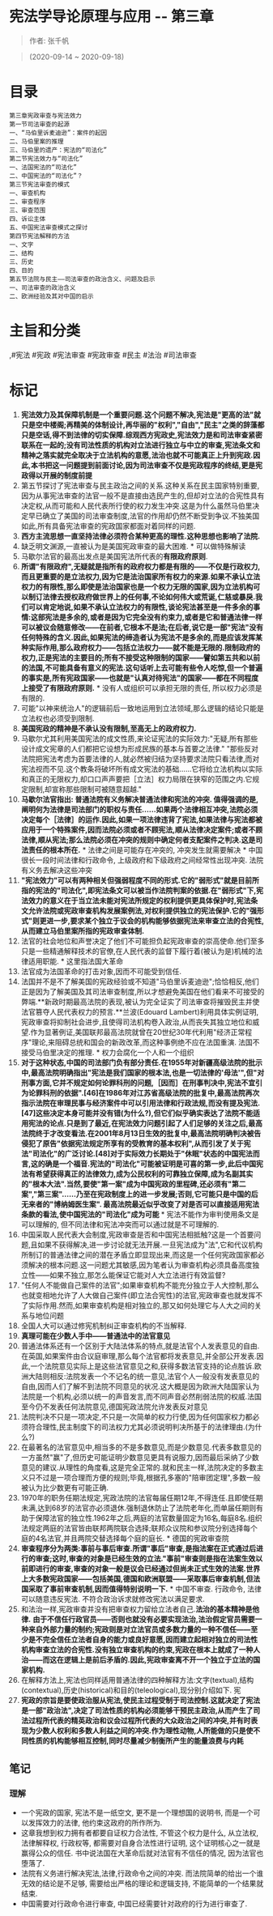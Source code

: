 # 宪法学导论原理与应用 -- 第三章

> 作者: 张千帆

> (2020-09-14 \~ 2020-09-18)

# 目录
```
第三章宪政审查与宪法效力
第一节司法审查的起源
一、“马伯里诉麦迪逊”：案件的起因
二、马伯里案的推理
三、马伯里的遗产：宪法的“司法化”
第二节宪法效力与“司法化”
一、法国宪法的“司法化”
二、中国宪法的“司法化”？
第三节宪法审查的模式
一、审查机构
二、审查程序
三、审查范围
四、诉讼主体
五、中国宪法审查模式之探讨
第四节宪法解释的方法
一、文字
二、结构
三、历史
四、目的
第五节法院与民主——司法审查的政治含义、问题及启示
一、司法审查的政治含义
二、欧洲经验及其对中国的启示
```

# 主旨和分类
,#宪法 #宪政 #宪法审查 #宪政审查 #民主 #法治 #司法审查

# 标记
1. **宪法效力及其保障机制是一个重要问题.这个问题不解决,宪法是"更高的法"就只是空中楼阁;再精美的体制设计,再华丽的"权利","自由","民主"之类的辞藻都只是空话,得不到法律的切实保障.综观西方宪政史,宪法效力是和司法审查紧密联系在一起的;没有司法性质的机构对立法进行独立与中立的审查,宪法条文和精神之落实就完全取决于立法机构的意愿,法治也就不可能真正上升到宪政.因此,本书把这一问题提到前面讨论,因为司法审查不仅是宪政程序的终结,更是宪政得以开展的制度前提**
99. 第五节探讨了宪法审查与民主政治之间的关系.这种关系在民主国家特别重要,因为从事宪法审查的法官一般不是直接由选民产生的,但却对立法的合宪性具有决定权,从而可能和人民代表所行使的权力发生冲突.这是为什么虽然马伯里决定早已确立了美国的司法审查制度,法官的作用却仍然不断受到争议.不独美国如此,所有具备宪法审查的宪政国家都面对着同样的问题.
100. **西方主流思想一直坚持法律必须符合某种更高的理性.这种思想也影响了法院.**
101. 缺乏明文渊源,一直被认为是美国宪政审查的最大困难.
    * 可以做特殊解读
102. 马歇尔法官的最高出发点是美国宪法所代表的**有限政府原则**.
103. **所谓"有限政府",无疑就是指所有的政府权力都是有限的——不仅是行政权力,而且更重要的是立法权力,因为它是法治国家所有权力的来源.如果不承认立法权力的有限性,那么即使是法治国家也是一个权力无限的国家,因为立法机构可以制订法律去授权政府做世界上的任何事,不论如何伟大或荒诞,仁慈或暴戾.我们可以肯定地说,如果不承认立法权力的有限性,谈论宪法甚至是一件多余的事情:这部宪法是多余的,或者是因为它完全没有约束力,或者是它和普通法律一样可以被议会随意修改——在前者,它根本不是法;在后者,说它是一部"宪法"没有任何特殊的含义.因此,如果宪法的缔造者认为宪法不是多余的,而是应该发挥某种实际作用,那么政府权力——包括立法权力——就不能是无限的.限制政府的权力,正是宪法的主要目的;所有不接受这种限制的国家——譬如第五共和以前的法国,不可能具备有意义的宪法.这句话听上去可能有些令人吃惊,但一个普遍的事实是,所有宪政国家——也就是"认真对待宪法"的国家——都在不同程度上接受了有限政府原则.**
    * 没有人或组织可以承担无限的责任, 所以权力必须是有限的.
104. 可能"以神来统治人"的逻辑前后一致地运用到立法领域,那么逻辑的结论只能是立法权也必须受到限制.
105. **美国宪政的精神是不承认没有限制,至高无上的政府权力.**
106. 马歇尔尤其利用美国宪法的成文性质,来论证宪法的实际效力:"无疑,所有那些设计成文宪章的人们都把它设想为形成民族的基本与首要之法律." "那些反对法院把宪法考虑为首要法律的人,就必然被归结为坚持要求法院只看法律,而对宪法视而不见.这个教条将破坏所有成文宪法的基础……它将给立法机构以实际和真正的无限权力,却口口声声要把［立法］权力局限在狭窄的范围之内.它规定限制,却宣称那些限制可被随意超越."
107. **马歇尔法官指出: 普通法院有义务解决普通法律和宪法的冲突. 值得强调的是,阐明何为法律是司法部门的职权与责任……如果两个法律相互冲突,法院必须决定每个［法律］的运作.因此,如果一项法律违背了宪法,如果法律与宪法都被应用于一个特殊案件,因而法院必须或者不顾宪法,顺从法律决定案件;或者不顾法律,顺从宪法;那么法院必须在冲突的规则中确定何者支配案件之判决.这是司法责任的根本所在.**
    * 法律之间是可能存在冲突的, 冲突发生就需要解决
    * 中国很长一段时间法律和行政命令, 上级政府和下级政府之间经常性出现冲突. 法院有义务去解决这些冲突
108. **"宪法效力"可以有两种相关但强弱程度不同的形式.它的"弱形式"就是目前所指的宪法的"司法化",即宪法条文可以被当作法院判案的依据.在"弱形式"下,宪法效力的意义在于当立法未能对宪法所规定的权利提供更具体保护时,宪法条文允许法院或宪政审查机构发展案例法,对权利提供独立的宪法保护.它的"强形式"则更进一步,要求某个独立于议会的机构能够依据宪法来审查立法的合宪性,从而建立马伯里案所指的宪政审查体制.**
109. 法官的社会地位和声誉决定了他们不可能担负起宪政审查的崇高使命.他们至多只是一些精通解释技术的官僚,在人民代表的监督下履行着(被认为是)机械的法律适用职能.
    * 这里指法国大革命
110. 法官成为法国革命的打击对象,因而不可能受到信任.
111. 法国并不是不了解美国的宪政经验或不知道"马伯里诉麦迪逊";恰恰相反,他们正是因为了解美国及其司法审查制度,所以才想避免美国在他们看来不可接受的弊端.**新政时期最高法院的表现,被认为完全证实了司法审查将摧毁民主并使法官篡夺人民代表权力的预言.**兰波(Edouard Lambert)利用具体实例证明,宪政审查将抑制社会进步,且使得司法机构卷入政治,从而丧失其独立地位和威望.作为显著例证,美国联邦最高法院就曾在20世纪30年代利用"经济正常程序"理论,来阻碍总统和国会的新政改革,而这种事例绝不应在法国重演. 法国不接受马伯里决定的推理.
    * 权力会腐化一个人和一个组织
112. **对于这种状态,中国的司法部门负有部分责任.在1955年对新疆高级法院的批示中,最高法院明确指出"宪法是我们国家的根本法,也是一切法律的'母法'",但"对刑事方面,它并不规定如何论罪科刑的问题,［因而］在刑事判决中,宪法不宜引为论罪科刑的依据".[46]在1986年对江苏省高级法院的批复中,最高法院再次指示法院在审理民事与经济案件中可以引用法律和行政法规,而没有提及宪法.[47]这些决定本身可能并没有错(为什么?),但它们似乎确实表达了法院不能适用宪法的论点.只是到了最近,在宪法效力问题引起了人们足够的关注之后,最高法院终于才改变看法.在2001年8月13日生效的批复中,最高法院明确判决被告侵犯了原告"依据宪法规定所享有的受教育的基本权利",从而引发了关于宪法"司法化"的广泛讨论.[48]对于实际效力长期处于"休眠"状态的中国宪法而言,这的确是一个福音.宪法的"司法化"可能被证明是可喜的第一步,此后中国宪法有希望获得真正的法律效力,成为公民权利的可靠独立保障,成为名副其实的"根本大法".当然,要使"第一案"成为中国宪政的里程碑,还必须有"第二案","第三案"……乃至在宪政制度上的进一步发展;否则,它可能只是中国的后无来者的"博纳姆医生案". 最高法院最近似乎改变了对是否可以直接适用宪法条款的看法,使中国宪法的"司法化"成为可能**
    * 宪法不能作为审判使用条文是可以理解的, 但不同法律和宪法冲突而可以通过就是不可理解的.
113. 中国采取人民代表大会制度,宪政审查是否和中国宪法相抵触?这是一个首要问题,且如果不获得解决,进一步讨论就无法开展.一旦宪法成为"法",它和代议机构所制订的普通法律之间的潜在矛盾立即显现出来,而这是一个任何宪政国家都必须解决的根本问题.这一问题尤其敏感,因为笔者认为审查机构必须具备高度独立性——如果不独立,那怎么能保证它能对人大立法进行有效监督?
114. "任何人不能做自己案件的法官";如果审查机构不能充分独立于人大控制,那么也就变相地允许了人大做自己案件(即立法合宪性)的法官,宪政审查也就发挥不了实际作用.然而,如果审查机构是相对独立的,那又如何处理它与人大之间的关系与地位问题
115. 全国人大可以通过修宪机制纠正审查机构的不当解释.
116. **真理可能在少数人手中——普通法中的法官意见**
117. 普通法体系还有一个区别于大陆法体系的特点,就是法官个人发表意见的自由.在英国,如果案件由合议庭审理,那么每个法官都将发表意见,并全部公开发表.因此,一个法院意见实际上是这些法官意见之和,获得多数法官支持的论点胜诉.欧洲大陆则相反:法院发表一个不记名的统一意见,法官个人一般没有发表意见的自由,因而人们了解不到法院不同意见的状况.这大概是因为欧洲大陆国家认为法院是一个机构,必须以统一的声音发言,而不同声音必然削弱法院的权威.法国至今仍不发表任何法院意见,德国宪政法院允许发表反对意见
118. 法院判决不只是一项决定,不只是一次简单的权力行使,因为任何国家权力都必须符合理性,民主制度下的司法权力尤其必须说明判决所基于的法律理由.(为什么?)
119. 在最著名的法官意见中,相当多的不是多数意见,而是少数意见.代表多数意见的一方虽然"赢"了,但历史可能证明少数意见更具有说服力,因而最后采纳了少数意见的建议.从理性的角度看,这是完全正常的.就和民主一样,法院决定的多数主义只不过是一项合理而方便的规则;毕竟,根据孔多塞的"陪审团定理",多数一般被认为比少数更有可能正确.
120. 1970年的职务任期法规定,宪政法院的法官每届任期12年,不得连任.且即使任期未满,达到68岁的法官亦必须退休.强制退休防止了法院老年化,而单届任期则有助于保障法官的独立性.1962年之后,两庭的法官数量固定为16名,每庭8名.组织法规定两庭的法官皆由联邦两院联合选择;联邦众议院和参议院分别选择每个庭的4名法官,并且两院交替选择每个庭的庭长.
    * 德国的宪政审查院
121. **审查程序分为两类:事前与事后审查.所谓"事后"审查,是指法案在正式通过后进行的审查;这时,审查的对象是已经生效的立法."事前"审查则是指在法案生效以前即进行的审查,审查的对象一般是议会已经通过但尚未正式生效的法案.世界上大多数宪政国家——包括美国,德国和欧洲联盟——采取事后审查机制,但法国采取了事前审查机制,因而值得特别说明一下.**
    * 中国不审查. 行政命令, 法律可以随意违反宪法. 不符合政治诉求就修改宪法以满足要求.
122. 和法治一样,宪政审查并没有把审查权力留给立法者自己.**法治的基本精神是他律.** **由于不信任行政官员——否则也就没有必要实现法治,法治假定官员需要一种来自外部力量的制约;宪政则是对立法官员或多数力量的一种不信任——至少是不完全信任立法者自身的能力或良好意愿,因而建立起相对独立的司法性机构审查立法的合宪性.没有独立审查机构的约束,宪政在根本上就成了一种人治——而这在逻辑上是前后矛盾的.因此,宪政审查离不开一个独立于立法的国家机构.**
123. 在解释方法上,宪法也同样适用普通法律的四种解释方法:文字(textual),结构(contextual),历史(historical)和目的(teleological),现分别介绍如下. 宪
124. **宪政的宗旨是要使政治服从宪法,使民主过程受制于司法控制.这就决定了宪法是一部"政治法",决定了司法性质的机构必须能够干预民主政治,从而产生了司法过程所代表的精英政治和议会过程所代表的大众政治之间的冲突,并有时表现为少数人权利和多数人利益之间的冲突.作为理性动物,人所能做的只是使不同性质的机构能够相互控制,同时尽量减少制衡所产生的能量浪费与内耗**

## 笔记

### 理解
* 一个宪政的国家, 宪法不是一纸空文, 更不是一个理想国的说明书, 而是一个可以发挥效力的法律, 他约束这政府的所作所为.
* 这章我想到权力拥有者都要自证权力合法性, 不管这个权力是什么, 从立法权, 法律解释权, 行政权等, 都需要对自身合法性进行证明, 这个证明核心之一就是赢得公众的信任. 书中说法国在大革命后就对法官有不信任的情况, 因为法官也堕落了.
* 法院有义务进行解决宪法,法律,行政命令之间的冲突. 而法院简单的给出一个谁无效的结论是不足够, 需要给出严格的理论和逻辑支持, 不能简单的一个结果就结束.
* 中国需要对行政命令进行审查, 中国已经需要针对政府的行为进行审查了.

